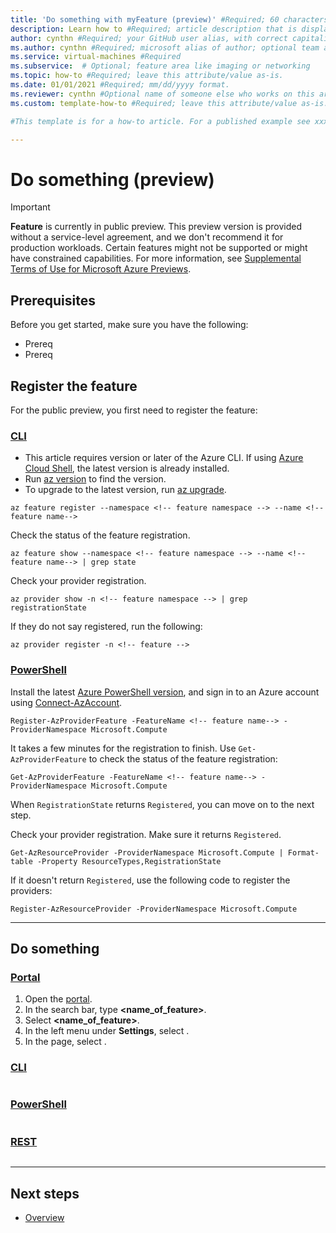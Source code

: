 ```yaml
---
title: 'Do something with myFeature (preview)' #Required; 60 characters max. Page title is displayed in search results.
description: Learn how to #Required; article description that is displayed in search results. 
author: cynthn #Required; your GitHub user alias, with correct capitalization.
ms.author: cynthn #Required; microsoft alias of author; optional team alias.
ms.service: virtual-machines #Required
ms.subservice:  # Optional; feature area like imaging or networking
ms.topic: how-to #Required; leave this attribute/value as-is.
ms.date: 01/01/2021 #Required; mm/dd/yyyy format.
ms.reviewer: cynthn #Optional name of someone else who works on this article who can answer questions or help with publishing
ms.custom: template-how-to #Required; leave this attribute/value as-is.

#This template is for a how-to article. For a published example see xxx.md

---
```


<!--

Remove all the comments in this template before you sign-off or merge to the 
main branch.
-->

<!-- Heading 1
Required. Use a single #. Start with a verb. Clearly convey the task the user will complete. Should be similar to the title metadata value, but can be up to 100 characters.
-->

# Do something (preview)

<!-- Introductory paragraph 
Required. Lead with a light intro that describes, in customer-friendly language, 
what the customer will learn, or do, or accomplish. Answer the fundamental “why 
would I want to do this?” question. Keep it short.

The following "preview" note should be left in until the feature goes GA. Replace "**feature** with something appropriate for your release.
-->

> [!IMPORTANT]
> **Feature** is currently in public preview.
> This preview version is provided without a service-level agreement, and we don't recommend it for production workloads. Certain features might not be supported or might have constrained capabilities. 
> For more information, see [Supplemental Terms of Use for Microsoft Azure Previews](https://azure.microsoft.com/support/legal/preview-supplemental-terms/).


## Prerequisites

<!--Optional. If you need prerequisites, make them your first H2 in a how-to guide. 
Use clear and unambiguous language and use a list format.
-->
 
Before you get started, make sure you have the following:

- Prereq 
- Prereq

## Register the feature

<!--Optional. If you need register the feature for preview, these are some basic instructions you can use. Delete this if the feature is auto-registered.
-->

For the public preview, you first need to register the feature:

### [CLI](#tab/cli)

- This article requires version <!-- version number --> or later of the Azure CLI. If using [Azure Cloud Shell](../cloud-shell/quickstart.md), the latest version is already installed.
- Run [az version](/cli/azure/reference-index?#az_version) to find the version. 
- To upgrade to the latest version, run [az upgrade](/cli/azure/reference-index?#az_upgrade).


```azurecli-interactive
az feature register --namespace <!-- feature namespace --> --name <!-- feature name-->
```

Check the status of the feature registration.

```azurecli-interactive
az feature show --namespace <!-- feature namespace --> --name <!-- feature name--> | grep state
```

Check your provider registration.

```azurecli-interactive
az provider show -n <!-- feature namespace --> | grep registrationState
```

If they do not say registered, run the following:

```azurecli-interactive
az provider register -n <!-- feature -->

```

### [PowerShell](#tab/powershell)

Install the latest [Azure PowerShell version](/powershell/azure/install-az-ps), and sign in to an Azure account using [Connect-AzAccount](/powershell/module/az.accounts/connect-azaccount).

```azurepowershell-interactive
Register-AzProviderFeature -FeatureName <!-- feature name--> -ProviderNamespace Microsoft.Compute
```

It takes a few minutes for the registration to finish. Use `Get-AzProviderFeature` to check the status of the feature registration:

```azurepowershell-interactive
Get-AzProviderFeature -FeatureName <!-- feature name--> -ProviderNamespace Microsoft.Compute
```

When `RegistrationState` returns `Registered`, you can move on to the next step.

Check your provider registration. Make sure it returns `Registered`.

```azurepowershell-interactive
Get-AzResourceProvider -ProviderNamespace Microsoft.Compute | Format-table -Property ResourceTypes,RegistrationState
```

If it doesn't return `Registered`, use the following code to register the providers:

```azurepowershell-interactive
Register-AzResourceProvider -ProviderNamespace Microsoft.Compute
```

---


## Do something

<!-- Give this section a short title and then an intro paragraph -->

<!-- In this template, we are going to cover multi ways to do something. For this, we use "tabbed content". Each tab starts with a ### and the type of tool. Delete the sections you aren't covering.-->

### [Portal](#tab/portal2)

<!-- Introduction paragraph if needed. The numbering is automatically controlled, so you can put 1. for each step and the rendering engine will fix the numbers in the live content. -->

1. Open the [portal](https://portal.azure.com).
1. In the search bar, type **<name_of_feature>**.
1. Select **<name_of_feature>**.
1. In the left menu under **Settings**, select **<something>**.
1. In the **<something>** page, select **<something>**.

### [CLI](#tab/cli2)
<!-- Introduction paragraph if needed-->

```azurecli-interactive

```

### [PowerShell](#tab/powershell2)

<!-- Introduction paragraph if needed -->

```powershell-interactive

```


### [REST](#tab/rest2)

<!-- Introduction paragraph if needed -->

```rest

```

---

<!-- The three dashes above show that your section of tabbed content is complete. Don't remove them :) -->

## Next steps
<!-- You can link back to the overview, or whatever seems like the logical next thing to read -->
- [Overview](preview-overview.md)


<!--
Remove all the comments in this template before you sign-off or merge to the 
main branch.
-->